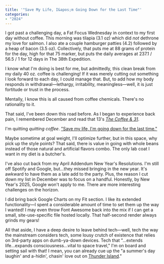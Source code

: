 ```yaml
---
title: '"Save My Life, I&apos;m Going Down for the Last Time"'
categories:
- "2024"
---
```


I got past a challenging day, a Fat Focus Wednesday in context to my first day without coffee. This morning was tilapia (3.1 oz) which did *not* dethrone my love for salmon. I also ate a couple hamburger patties (4.2) followed by a heap of bacon (3.5 oz). Collectively, that puts me at 88 grams of protein for the day, high for that 75 marker, but puts the daily averages at 237.1 / 56.5 / 1 for 12 days in The 38th Expedition.

I know what I'm doing is best for me, but admittedly, this clean break from my daily 40 oz. coffee is challenging! If it was merely cutting out something I look forward to each day, I could manage that. But, to add how my body responds in withdrawal—lethargy, irritability, meaningless—well, it is just fortitude or trust in the process. 

Mentally, I know this is all caused from coffee chemicals. There's no rationality to it.

That said, I've been down this road before. As I began to experience back pain, I remembered December and read that 13's [*The Coffee & 31*](/2023-12-13-coffee/).

I'm quitting *quitting coffee*. ["Save my life, I'm going down for the last time."](https://music.youtube.com/watch?v=TXP963P0nDQ)

Maybe sometime at goal weight, I'll optimize further, but in this space, why pick up the style points? That said, there is value in going with whole beans instead of those natural and artificial flavors combo. The only lab coat I want in my diet is a butcher's.

I've also cut back from my April Addendum New Year's Resolutions. I'm still off Spotify and Google, but...they missed bringing in the new year. It's awkward to have them as a late add to the party. Plus, the reason I cut down my list in December was to focus on a handful. Honestly, by New Year's 2025, Google won't apply to me. There are more interesting challenges on the horizon.

I did bring back Google Charts on my Fit section. I like its extended functionality—I spent a considerable amount of time to set them up the way I wanted! I may even throw Font Awesome back into the mix if I can get a small, site-use-specific file hosted locally. That half-second render always grinds my gears!

All that aside, I have a deep desire to leave behind tech—well, tech the way the mainstream considers tech, some lousy crutch of existence that relies on 3rd-party apps on dumb-ya-down devices. Tech that "...extends life...expands consciousness...vital to space travel," I'm on board and setting sail with that! I mean, you can already cue up the "a summer's day laughin' and a-hidin', chasin' love out on [Thunder Island](https://music.youtube.com/watch?v=EI0Tt3UZ5jc)."